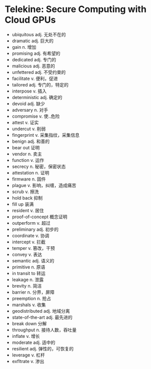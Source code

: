# Telekine: Secure Computing with Cloud GPUs

- ubiquitous adj. 无处不在的
- dramatic adj. 巨大的
- gain n. 增加
- promising adj. 有希望的
- dedicated adj. 专门的
- malicious adj. 恶意的
- unfettered adj. 不受约束的
- facilitate v. 便利，促进
- tailored adj. 专门的，特定的
- interpose v. 插入
- deterministic adj. 确定的
- devoid adj. 缺少
- adversary n. 对手
- compromise v. 使..危险
- attest v. 证实
- undercut v. 削弱
- fingerprint v. 采集指纹，采集信息
- benign adj. 和善的
- bear out 证明
- vendor n. 卖主
- function v. 运作
- secrecy n. 秘密，保密状态
- attestation n. 证明
- firmware n. 固件
- plague v. 影响，纠缠，造成痛苦
- scrub v. 擦洗
- hold back 抑制
- fill up 装满
- resident v. 居住  
- proof-of-concept 概念证明
- outperform v. 超过
- preliminary adj. 初步的
- coordinate v. 协调
- intercept v. 拦截
- temper v. 篡改，干预
- convey v. 表达
- semantic adj. 语义的
- primitive n. 原语
- in transit to 转运
- leakage n. 泄露
- brevity n. 简洁
- barrier n. 分界，屏障
- preemption n. 抢占
- marshals v. 收集
- geodistributed adj. 地域分离
- state-of-the-art adj. 最先进的
- break down 分解
- throughput n. 接待人数，吞吐量
- inflate v. 增长
- moderate adj. 适中的
- resilient adj. 弹性的，可恢复的
- leverage v. 杠杆
- exfltrate v. 渗出
